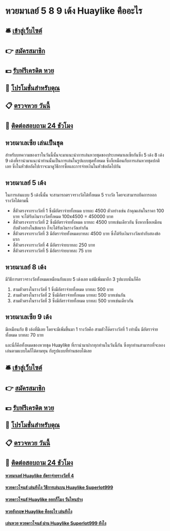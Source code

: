 # หวยมาเลย์ 5 8 9 เด้ง Huaylike คืออะไร

## 🛎 [เข้าสู่เว็บไซต์](https://bit.ly/3xvaMVG)
## 👉 [สมัครสมาชิก](https://bit.ly/3xvaMVG)
## 💵 [รับฟรีเครดิต หวย](https://bit.ly/3UenTEm)
## 👑 [โปรโมชั่นสำหรับตุณ](https://bit.ly/3UenTEm)
## 📋 [ตรวจหวย วันนี้](https://bit.ly/3UenTEm)
## 📱 [ติดต่อสอบถาม 24 ชัวโมง](https://bit.ly/3UenTEm)

## หวยมาเลเซีย เล่นเป็นชุด
สำหรับบทความของเราในวันนี้นั้นจะมาแนะนำการเล่นหวยชุดของประเทศมาเลเซียกันซึ่ง 5 เด้ง 8 เด้ง 9 เด้งที่เรานำมาแนะนำท่านนั้นเป็นการเล่นในรูปแบบชุดทั้งหมด ซึ่งก็เหมือนกับการเล่นหวยชุดปกติเลย ซึ่งในหัวข้อถัดไปเราจะมาดูวิธีการซื้อและการจ่ายเงินในหัวข้อถัดไปกัน

## หวยมาเลย์ 5 เด้ง
ในการเล่นแบบ 5 เด้งนี้นั้น จะสามารถตรวจรางวัลได้ทั้งหมด 5 รางวัล โดยจะสามารถยึดการออกรางวัลได้ตามนี้
- สี่ตัวตรงจากรางวัลที่ 1 ซึ่งมีอัตราจ่ายทั้งหมด บาทละ 4500 ตัวอย่างเช่น ถ้าคุณเล่นในราคา 100 บาท จะได้รับเงินรางวัลทั้งหมด 100x4500 = 450000 บาท
- สี่ตัวตรงจากรางวัลที่ 2 ซึ่งมีอัตราจ่ายทั้งหมด บาทละ 4500 บาทเช่นเดียวกัน ซึ่งหากซื้อเหมือนกับตัวอย่างในข้อแรก ก็จะได้รับเงินรางวัลเท่ากัน
- สี่ตัวตรงจากรางวัลที่ 3 มีอัตราจ่ายทั้งหมดบาทละ 4500 บาท ซึ่งได้รับเงินรางวัลเท่ากับสองข้อแรก
- สี่ตัวตรงจากรางวัลที่ 4 มีอัตราจ่ายบาทละ 250 บาท
- สี่ตัวตรงจากรางวัลที่ 5 มีอัตราจ่ายบาทละ 75 บาท

## หวยมาเลย์ 8 เด้ง
มีวิธีการตรวจรางวัลทั้งหมดเหมือนกับแบบ 5 เด้งเลย แต่มีเพิ่มมาอีก 3 รูปแบบนั่นก็คือ
1. สามตัวตรงในรางวัลที่ 1 ซึ่งมีอัตราจ่ายทั้งหมด บาทละ 500 บาท
2. สามตัวตรงในรางวัลที่ 2 ซึ่งมีอัตราจ่ายทั้งหมด บาทละ 500 บาทเช่นกัน
3. สามตัวตรงในรางวัลที่ 3 ซึ่งมีอัตราจ่ายทั้งหมด บาทละ 500 บาทเช่นเดียวกัน

## หวยมาเลเซีย 9 เด้ง
มีเหมือนกับ 8 เด้งที่มีเลย โดยจะมีเพิ่มขึ้นมา 1 รางวัลคือ สามตัวโต๊ดรางวัลที่ 1 เท่านั้น มีอัตราจ่ายทั้งหมด บาทละ 70 บาท

และนี่ก็คือทั้งหมดของหวยชุด Huaylike ที่เรานำมาฝากทุกท่านในวันนี้กัน ซึ่งทุกท่านสามารถที่จะลองเล่นตามแบบใดก็ได้ตามทุน กับรูปแบบที่ท่านชอบได้เลย

## 🛎 [เข้าสู่เว็บไซต์](https://bit.ly/3xvaMVG)
## 👉 [สมัครสมาชิก](https://bit.ly/3xvaMVG)
## 💵 [รับฟรีเครดิต หวย](https://bit.ly/3UenTEm)
## 👑 [โปรโมชั่นสำหรับตุณ](https://bit.ly/3UenTEm)
## 📋 [ตรวจหวย วันนี้](https://bit.ly/3UenTEm)
## 📱 [ติดต่อสอบถาม 24 ชัวโมง](https://bit.ly/3UenTEm)

#### [หวยมาเลย์ Huaylike อัตราจ่ายรางวัลที่ 4](https://atom.io/themes/หวยมาเลย์%20Huaylike%20อัตราจ่ายรางวัลที่%204)
#### [หวยดาวโจนส์ เล่นยังไง วิธีการเล่นบน Huaylike Superlot999](https://atom.io/themes/หวยดาวโจนส์%20เล่นยังไง%20วิธีการเล่นบน%20Huaylike%20Superlot999)
#### [หวยดาวโจนส์ Huaylike ออกกี่โมง วันไหนบ้าง](https://atom.io/themes/หวยดาวโจนส์%20Huaylike%20ออกกี่โมง%20วันไหนบ้าง)
#### [หวยอังกฤษ Huaylike คืออะไร เล่นยังไง](https://atom.io/themes/หวยอังกฤษ%20Huaylike%20คืออะไร%20เล่นยังไง)
#### [เล่นหวย หวยดาวโจนส์ ผ่าน Huaylike Superlot999 ยังไง](https://atom.io/themes/เล่นหวย%20หวยดาวโจนส์%20ผ่าน%20Huaylike%20Superlot999%20ยังไง)